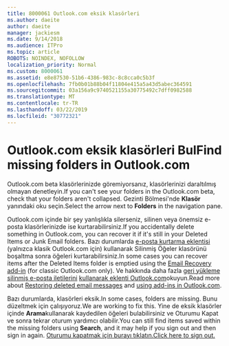 ```yaml
---
title: 8000061 Outlook.com eksik klasörleri
ms.author: daeite
author: daeite
manager: jackiesm
ms.date: 9/14/2018
ms.audience: ITPro
ms.topic: article
ROBOTS: NOINDEX, NOFOLLOW
localization_priority: Normal
ms.custom: 8000061
ms.assetid: e8e87530-51b6-4386-983c-8c8cca0c5b3f
ms.openlocfilehash: 7fb0b01b88b04f11804e415a5a43d5abec364591
ms.sourcegitcommit: 03a156a9c9740521155a30775492c7dff0982588
ms.translationtype: MT
ms.contentlocale: tr-TR
ms.lasthandoff: 03/22/2019
ms.locfileid: "30772321"
---
```

# <a name="find-missing-folders-in-outlookcom"></a><span data-ttu-id="0a084-102">Outlook.com eksik klasörleri Bul</span><span class="sxs-lookup"><span data-stu-id="0a084-102">Find missing folders in Outlook.com</span></span>

<span data-ttu-id="0a084-103">Outlook.com beta klasörlerinizde göremiyorsanız, klasörlerinizi daraltılmış olmayan denetleyin.</span><span class="sxs-lookup"><span data-stu-id="0a084-103">If you can't see your folders in the Outlook.com beta, check that your folders aren't collapsed.</span></span> <span data-ttu-id="0a084-104">Gezinti Bölmesi'nde **Klasör** yanındaki oku seçin.</span><span class="sxs-lookup"><span data-stu-id="0a084-104">Select the arrow next to **Folders** in the navigation pane.</span></span> 
  
<span data-ttu-id="0a084-105">Outlook.com içinde bir şey yanlışlıkla silerseniz, silinen veya önemsiz e-posta klasörlerinizde ise kurtarabilirsiniz.</span><span class="sxs-lookup"><span data-stu-id="0a084-105">If you accidentally delete something in Outlook.com, you can recover it if it's still in your Deleted Items or Junk Email folders.</span></span> <span data-ttu-id="0a084-106">Bazı durumlarda [e-posta kurtarma eklentisi](https://appsource.microsoft.com/product/office/WA104380447) (yalnızca klasik Outlook.com için) kullanarak Silinmiş Öğeler klasörünü boşaltma sonra öğeleri kurtarabilirsiniz.</span><span class="sxs-lookup"><span data-stu-id="0a084-106">In some cases you can recover items after the Deleted Items folder is emptied using the [Email Recovery add-in](https://appsource.microsoft.com/product/office/WA104380447) (for classic Outlook.com only).</span></span> <span data-ttu-id="0a084-107">Ve hakkında daha fazla [geri yükleme silinmiş e-posta iletilerini](https://support.office.com/article/cf06ab1b-ae0b-418c-a4d9-4e895f83ed50) [kullanarak eklenti Outlook.com](https://support.office.com/article/a5672109-e4f3-4119-abea-72323e9653cf)okuyun.</span><span class="sxs-lookup"><span data-stu-id="0a084-107">Read more about [Restoring deleted email messages](https://support.office.com/article/cf06ab1b-ae0b-418c-a4d9-4e895f83ed50) and [using add-ins in Outlook.com](https://support.office.com/article/a5672109-e4f3-4119-abea-72323e9653cf).</span></span>
  
<span data-ttu-id="0a084-108">Bazı durumlarda, klasörleri eksik.</span><span class="sxs-lookup"><span data-stu-id="0a084-108">In some cases, folders are missing.</span></span> <span data-ttu-id="0a084-109">Bunu düzeltmek için çalışıyoruz.</span><span class="sxs-lookup"><span data-stu-id="0a084-109">We are working to fix this.</span></span> <span data-ttu-id="0a084-110">Yine de eksik klasörler içinde **Arama**kullanarak kaydedilen öğeleri bulabilirsiniz ve Oturumu Kapat ve sonra tekrar oturum yardımcı olabilir.</span><span class="sxs-lookup"><span data-stu-id="0a084-110">You can still find items saved within the missing folders using **Search**, and it may help if you sign out and then sign in again.</span></span> [<span data-ttu-id="0a084-111">Oturumu kapatmak için burayı tıklatın.</span><span class="sxs-lookup"><span data-stu-id="0a084-111">Click here to sign out.</span></span>](https://login.live.com/logout.srf)
  

